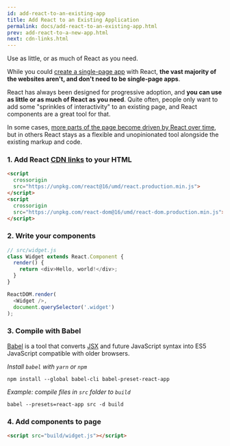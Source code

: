 ```yaml
---
id: add-react-to-an-existing-app
title: Add React to an Existing Application
permalink: docs/add-react-to-an-existing-app.html
prev: add-react-to-a-new-app.html
next: cdn-links.html
---
```


Use as little, or as much of React as you need.

While you could [create a single-page app](/docs/add-react-to-a-new-app.html) with React, **the vast majority of the websites aren't, and don't need to be single-page apps**.

React has always been designed for progressive adoption, and **you can use as little or as much of React as you need**. Quite often, people only want to add some "sprinkles of interactivity" to an existing page, and React components are a great tool for that.

In some cases, [more parts of the page become driven by React over time](https://www.youtube.com/watch?v=BF58ZJ1ZQxY), but in others React stays as a flexible and unopinionated tool alongside the existing markup and code.

### 1. Add React [CDN links](/docs/cdn-links.html) to your HTML

```html
<script
  crossorigin
  src="https://unpkg.com/react@16/umd/react.production.min.js">
</script>
<script
  crossorigin
  src="https://unpkg.com/react-dom@16/umd/react-dom.production.min.js">
</script>
```

### 2. Write your components

```js
// src/widget.js
class Widget extends React.Component {
  render() {
    return <div>Hello, world!</div>;
  }
}

ReactDOM.render(
  <Widget />,
  document.querySelector('.widget')
);
```

### 3. Compile with Babel

[Babel](https://babeljs.io) is a tool that converts [JSX](/docs/introducing-jsx.html) and future JavaScript syntax into ES5 JavaScript compatible with older browsers.

_Install `babel` with `yarn` or `npm`_

```shell
npm install --global babel-cli babel-preset-react-app
```

_Example: compile files in `src` folder to `build`_

```shell
babel --presets=react-app src -d build
```

### 4. Add components to page

```html
<script src="build/widget.js"></script>
```

